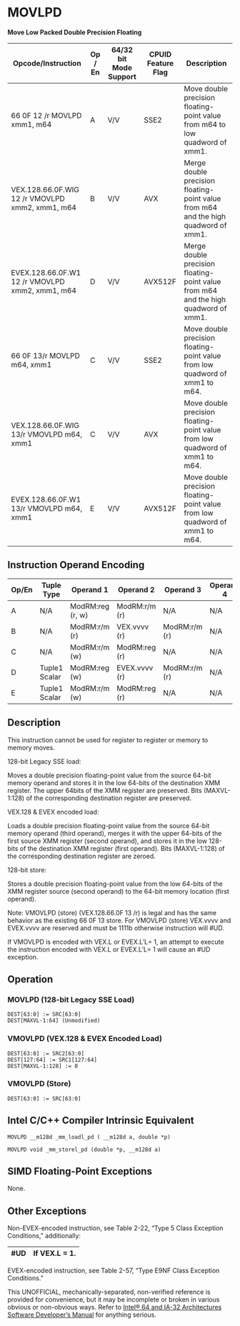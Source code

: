 # MOVLPD

**Move Low Packed Double Precision Floating**

| Opcode/Instruction                              | Op / En | 64/32 bit Mode Support | CPUID Feature Flag | Description                                                                         |
| ----------------------------------------------- | ------- | ---------------------- | ------------------ | ----------------------------------------------------------------------------------- |
| 66 0F 12 /r MOVLPD xmm1, m64                    | A       | V/V                    | SSE2               | Move double precision floating-point value from m64 to low quadword of xmm1.        |
| VEX.128.66.0F.WIG 12 /r VMOVLPD xmm2, xmm1, m64 | B       | V/V                    | AVX                | Merge double precision floating-point value from m64 and the high quadword of xmm1. |
| EVEX.128.66.0F.W1 12 /r VMOVLPD xmm2, xmm1, m64 | D       | V/V                    | AVX512F            | Merge double precision floating-point value from m64 and the high quadword of xmm1. |
| 66 0F 13/r MOVLPD m64, xmm1                     | C       | V/V                    | SSE2               | Move double precision floating-point value from low quadword of xmm1 to m64.        |
| VEX.128.66.0F.WIG 13/r VMOVLPD m64, xmm1        | C       | V/V                    | AVX                | Move double precision floating-point value from low quadword of xmm1 to m64.        |
| EVEX.128.66.0F.W1 13/r VMOVLPD m64, xmm1        | E       | V/V                    | AVX512F            | Move double precision floating-point value from low quadword of xmm1 to m64.        |

## Instruction Operand Encoding

| Op/En | Tuple Type    | Operand 1        | Operand 2     | Operand 3     | Operand 4 |
| ----- | ------------- | ---------------- | ------------- | ------------- | --------- |
| A     | N/A           | ModRM:reg (r, w) | ModRM:r/m (r) | N/A           | N/A       |
| B     | N/A           | ModRM:r/m (r)    | VEX.vvvv (r)  | ModRM:r/m (r) | N/A       |
| C     | N/A           | ModRM:r/m (w)    | ModRM:reg (r) | N/A           | N/A       |
| D     | Tuple1 Scalar | ModRM:reg (w)    | EVEX.vvvv (r) | ModRM:r/m (r) | N/A       |
| E     | Tuple1 Scalar | ModRM:r/m (w)    | ModRM:reg (r) | N/A           | N/A       |

## Description

This instruction cannot be used for register to register or memory to memory moves.

128-bit Legacy SSE load:

Moves a double precision floating-point value from the source 64-bit memory operand and stores it in the low 64-bits of the destination XMM register. The upper 64bits of the XMM register are preserved. Bits (MAXVL-1:128) of the corresponding destination register are preserved.

VEX.128 & EVEX encoded load:

Loads a double precision floating-point value from the source 64-bit memory operand (third operand), merges it with the upper 64-bits of the first source XMM register (second operand), and stores it in the low 128-bits of the destination XMM register (first operand). Bits (MAXVL-1:128) of the corresponding destination register are zeroed.

128-bit store:

Stores a double precision floating-point value from the low 64-bits of the XMM register source (second operand) to the 64-bit memory location (first operand).

Note: VMOVLPD (store) (VEX.128.66.0F 13 /r) is legal and has the same behavior as the existing 66 0F 13 store. For VMOVLPD (store) VEX.vvvv and EVEX.vvvv are reserved and must be 1111b otherwise instruction will #​​​UD.

If VMOVLPD is encoded with VEX.L or EVEX.L’L= 1, an attempt to execute the instruction encoded with VEX.L or EVEX.L’L= 1 will cause an #​​​UD exception.

## Operation

### MOVLPD (128-bit Legacy SSE Load)

```
DEST[63:0] := SRC[63:0]
DEST[MAXVL-1:64] (Unmodified)

```

### VMOVLPD (VEX.128 & EVEX Encoded Load)

```
DEST[63:0] := SRC2[63:0]
DEST[127:64] := SRC1[127:64]
DEST[MAXVL-1:128] := 0

```

### VMOVLPD (Store)

```
DEST[63:0] := SRC[63:0]

```

## Intel C/C++ Compiler Intrinsic Equivalent

```
MOVLPD __m128d _mm_loadl_pd ( __m128d a, double *p)

```

```
MOVLPD void _mm_storel_pd (double *p, __m128d a)

```

## SIMD Floating-Point Exceptions

None.

## Other Exceptions

Non-EVEX-encoded instruction, see Table 2-22, “Type 5 Class Exception Conditions,” additionally:

| #​​​UD | If VEX.L = 1. |
| ------ | ------------- |

EVEX-encoded instruction, see Table 2-57, “Type E9NF Class Exception Conditions.”

This UNOFFICIAL, mechanically-separated, non-verified reference is provided for convenience, but it may be
incomplete or broken in various obvious or non-obvious
ways. Refer to [Intel® 64 and IA-32 Architectures Software Developer’s Manual](https://software.intel.com/en-us/download/intel-64-and-ia-32-architectures-sdm-combined-volumes-1-2a-2b-2c-2d-3a-3b-3c-3d-and-4) for anything serious.
